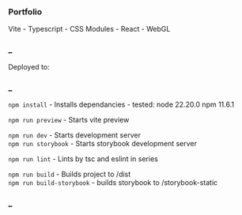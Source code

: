 ### Portfolio 
Vite - Typescript - CSS Modules - React - WebGL

### _

Deployed to:


### _

`npm install` - Installs dependancies - tested: node 22.20.0 npm 11.6.1  

`npm run preview` - Starts vite preview  
  
`npm run dev` - Starts development server  
`npm run storybook` - Starts storybook development server  

`npm run lint` - Lints by tsc and eslint in series

`npm run build` - Builds project to /dist  
`npm run build-storybook` - builds storybook to /storybook-static  

### _

